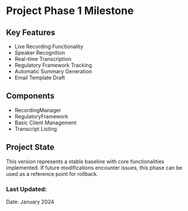 
# Project Phase 1 Milestone

## Key Features
- Live Recording Functionality
- Speaker Recognition
- Real-time Transcription
- Regulatory Framework Tracking
- Automatic Summary Generation
- Email Template Draft

## Components
- RecordingManager
- RegulatoryFramework
- Basic Client Management
- Transcript Listing

## Project State
This version represents a stable baseline with core functionalities implemented. 
If future modifications encounter issues, this phase can be used as a reference point for rollback.

### Last Updated: 
Date: January 2024
